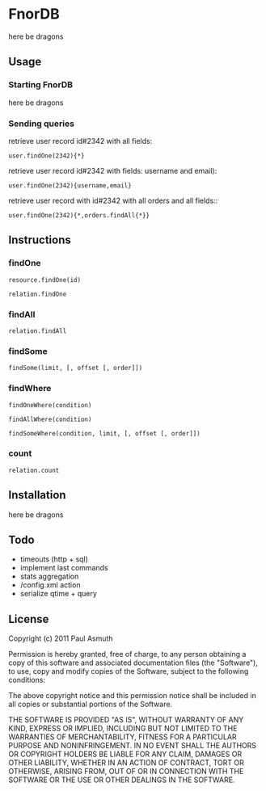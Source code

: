 FnorDB
======

here be dragons


Usage
-----

### Starting FnorDB

here be dragons

### Sending queries

retrieve user record id#2342 with all fields:

    user.findOne(2342){*}

retrieve user record id#2342 with fields: username and email):


    user.findOne(2342){username,email}

retrieve user record with id#2342 with all orders and all fields::

    user.findOne(2342){*,orders.findAll{*}}


Instructions
------------

### findOne

    resource.findOne(id)

    relation.findOne



### findAll

    relation.findAll


### findSome

    findSome(limit, [, offset [, order]])


### findWhere

    findOneWhere(condition)

    findAllWhere(condition)

    findSomeWhere(condition, limit, [, offset [, order]])


### count

    relation.count



Installation
------------

here be dragons


Todo
----

+ timeouts (http + sql)
+ implement last commands
+ stats aggregation
+ /config.xml action
+ serialize qtime + query


License
-------

Copyright (c) 2011 Paul Asmuth

Permission is hereby granted, free of charge, to any person obtaining
a copy of this software and associated documentation files (the
"Software"), to use, copy and modify copies of the Software, subject 
to the following conditions:

The above copyright notice and this permission notice shall be
included in all copies or substantial portions of the Software.

THE SOFTWARE IS PROVIDED "AS IS", WITHOUT WARRANTY OF ANY KIND,
EXPRESS OR IMPLIED, INCLUDING BUT NOT LIMITED TO THE WARRANTIES OF
MERCHANTABILITY, FITNESS FOR A PARTICULAR PURPOSE AND
NONINFRINGEMENT. IN NO EVENT SHALL THE AUTHORS OR COPYRIGHT HOLDERS BE
LIABLE FOR ANY CLAIM, DAMAGES OR OTHER LIABILITY, WHETHER IN AN ACTION
OF CONTRACT, TORT OR OTHERWISE, ARISING FROM, OUT OF OR IN CONNECTION
WITH THE SOFTWARE OR THE USE OR OTHER DEALINGS IN THE SOFTWARE.

